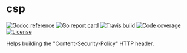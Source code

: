 # csp

[![Godoc reference][godoc-image]][godoc-url]
[![Go report card][goreportcard-image]][goreportcard-url]
[![Travis build][travis-image]][travis-url]
[![Code coverage][codecov-image]][codecov-url]
[![License][license-image]][license-url]

Helps building the "Content-Security-Policy" HTTP header.

[godoc-image]: https://godoc.org/github.com/aerogo/csp?status.svg
[godoc-url]: https://godoc.org/github.com/aerogo/csp
[goreportcard-image]: https://goreportcard.com/badge/github.com/aerogo/csp
[goreportcard-url]: https://goreportcard.com/report/github.com/aerogo/csp
[travis-image]: https://travis-ci.org/aerogo/csp.svg?branch=master
[travis-url]: https://travis-ci.org/aerogo/csp
[codecov-image]: https://codecov.io/gh/aerogo/csp/branch/master/graph/badge.svg
[codecov-url]: https://codecov.io/gh/aerogo/csp
[license-image]: https://img.shields.io/badge/license-MIT-blue.svg
[license-url]: https://github.com/aerogo/csp/blob/master/LICENSE
